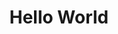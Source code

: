 ---
ee_id: '56'
site: '1'
type: '2'
url: 2009-033-hello-world
title: Hello World
year: '2009'
display_year: '2009'
medium: Pen on paper
dims:
pitch: "​Between 0-100 lines drawn to random points"
ps:
live_url:
related:
youtube:
related_code: https://github.com/coryarcangel/Hp-Pen-Plotter-Hello-World
imgs: hello-world-2009-033-digital-database-ih.jpg
subheading:
download:
add_credit:
commission:
layout: things-i-made
---